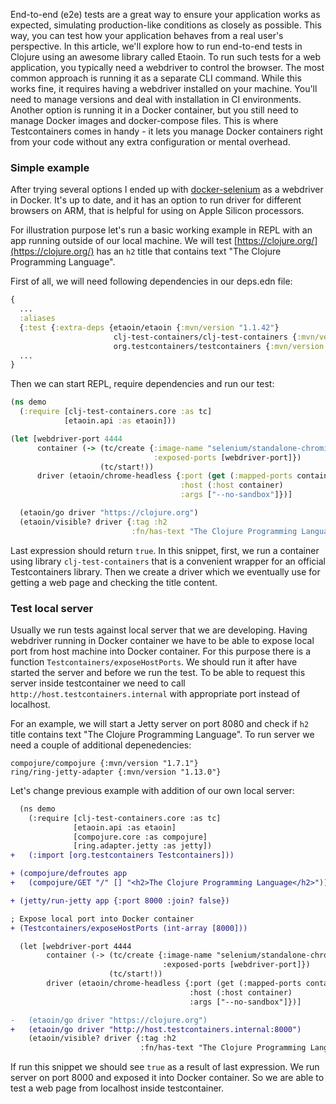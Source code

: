 End-to-end (e2e) tests are a great way to ensure your application works as expected, simulating production-like conditions as closely as possible. 
This way, you can test how your application behaves from a real user's perspective.
In this article, we'll explore how to run end-to-end tests in Clojure using an awesome library called Etaoin.
To run such tests for a web application, you typically need a webdriver to control the browser. The most common approach is running it as a separate CLI command.
While this works fine, it requires having a webdriver installed on your machine. You'll need to manage versions and deal with installation in CI environments.
Another option is running it in a Docker container, but you still need to manage Docker images and docker-compose files.
This is where Testcontainers comes in handy - it lets you manage Docker containers right from your code without any extra configuration or mental overhead.

### Simple example

After trying several options I ended up with [docker-selenium](https://github.com/SeleniumHQ/docker-selenium) as a webdriver in Docker. It's up to date, and it has an option to run driver for different browsers on ARM, that is helpful for using on Apple Silicon processors.

For illustration purpose let's run a basic working example in REPL with an app running outside of our local machine.
We will test [https://clojure.org/](https://clojure.org/) has an `h2` title that contains text "The Clojure Programming Language". 

First of all, we will need following dependencies in our deps.edn file:
```clojure
{
  ...
  :aliases 
  {:test {:extra-deps {etaoin/etaoin {:mvn/version "1.1.42"}
                       clj-test-containers/clj-test-containers {:mvn/version "0.7.4"}
                       org.testcontainers/testcontainers {:mvn/version "1.20.4"}}}}
  ...
}
```

Then we can start REPL, require dependencies and run our test:

```clojure
(ns demo
  (:require [clj-test-containers.core :as tc]
            [etaoin.api :as etaoin]))

(let [webdriver-port 4444
      container (-> (tc/create {:image-name "selenium/standalone-chromium:131.0"
                                :exposed-ports [webdriver-port]})
                    (tc/start!))
      driver (etaoin/chrome-headless {:port (get (:mapped-ports container) webdriver-port)
                                      :host (:host container)
                                      :args ["--no-sandbox"]})]

  (etaoin/go driver "https://clojure.org")
  (etaoin/visible? driver {:tag :h2
                           :fn/has-text "The Clojure Programming Language"}))  
```

Last expression should return `true`. In this snippet, first, we run a container using library `clj-test-containers` that is a convenient wrapper for an official Testcontainers library. Then we create a driver which we eventually use for getting a web page and checking the title content.

### Test local server

Usually we run tests against local server that we are developing. Having webdriver running in Docker container we have to be able to expose local port from host machine into Docker container. For this purpose there is a function `Testcontainers/exposeHostPorts`. We should run it after have started the server and before we run the test. To be able to request this server inside testcontainer we need to call `http://host.testcontainers.internal` with appropriate port instead of localhost.

For an example, we will start a Jetty server on port 8080 and check if `h2` title contains text "The Clojure Programming Language". To run server we need a couple of additional depenedencies:

```
compojure/compojure {:mvn/version "1.7.1"}
ring/ring-jetty-adapter {:mvn/version "1.13.0"}
```

Let's change previous example with addition of our own local server:

```diff
  (ns demo
    (:require [clj-test-containers.core :as tc]
              [etaoin.api :as etaoin]
              [compojure.core :as compojure]
              [ring.adapter.jetty :as jetty])
+   (:import [org.testcontainers Testcontainers]))

+ (compojure/defroutes app
+   (compojure/GET "/" [] "<h2>The Clojure Programming Language</h2>"))

+ (jetty/run-jetty app {:port 8000 :join? false})

; Expose local port into Docker container 
+ (Testcontainers/exposeHostPorts (int-array [8000]))

  (let [webdriver-port 4444
        container (-> (tc/create {:image-name "selenium/standalone-chromium:131.0"
                                  :exposed-ports [webdriver-port]})
                      (tc/start!))
        driver (etaoin/chrome-headless {:port (get (:mapped-ports container) webdriver-port)
                                        :host (:host container)
                                        :args ["--no-sandbox"]})]

-   (etaoin/go driver "https://clojure.org")  
+   (etaoin/go driver "http://host.testcontainers.internal:8000")
    (etaoin/visible? driver {:tag :h2
                             :fn/has-text "The Clojure Programming Language"}))
```

If run this snippet we should see `true` as a result of last expression. We run server on port 8000 and exposed it into Docker container. So we are able to test a web page from localhost inside testcontainer.


